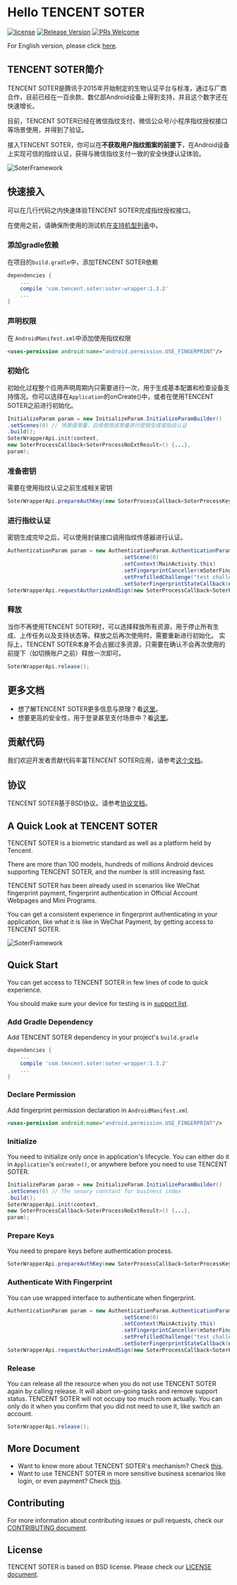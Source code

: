 # Hello TENCENT SOTER

[![license](http://img.shields.io/badge/license-BSD3-brightgreen.svg?style=flat)](https://github.com/Tencent/soter/blob/master/LICENSE)
[![Release Version](https://img.shields.io/badge/release-1.3.2-red.svg)](https://github.com/Tencent/soter/releases) 
[![PRs Welcome](https://img.shields.io/badge/PRs-welcome-brightgreen.svg)](https://github.com/Tencent/soter/pulls)

For English version, please click [here](#a-quick-look-at-tencent-soter).



## TENCENT SOTER简介

TENCENT SOTER是腾讯于2015年开始制定的生物认证平台与标准，通过与厂商合作，目前已经在一百余款、数亿部Android设备上得到支持，并且这个数字还在快速增长。

目前，TENCENT SOTER已经在微信指纹支付、微信公众号/小程序指纹授权接口等场景使用，并得到了验证。

接入TENCENT SOTER，你可以在**不获取用户指纹图案的前提下**，在Android设备上实现可信的指纹认证，获得与微信指纹支付一致的安全快捷认证体验。

![SoterFramework](https://github.com/WeMobileDev/article/blob/master/assets/soter/SoterFramework.png)



## 快速接入

可以在几行代码之内快速体验TENCENT SOTER完成指纹授权接口。

在使用之前，请确保所使用的测试机在[支持机型列表](http://mp.weixin.qq.com/s/IRI-RCGsVB2WiPwUCGcytA)中。

### 添加gradle依赖

在项目的`build.gradle`中，添加TENCENT SOTER依赖

```groovy
dependencies {
    ...
    compile 'com.tencent.soter:soter-wrapper:1.3.2'
    ...
}
```

### 声明权限

在 `AndroidManifest.xml`中添加使用指纹权限

```xml
<uses-permission android:name="android.permission.USE_FINGERPRINT"/>
```

### 初始化

初始化过程整个应用声明周期内只需要进行一次，用于生成基本配置和检查设备支持情况。你可以选择在`Application`的onCreate()中，或者在使用TENCENT SOTER之前进行初始化。

```java
InitializeParam param = new InitializeParam.InitializeParamBuilder()
.setScenes(0) // 场景值常量，后续使用该常量进行密钥生成或指纹认证
.build();
SoterWrapperApi.init(context, 
new SoterProcessCallback<SoterProcessNoExtResult>() {...}, 
param);
```

### 准备密钥

需要在使用指纹认证之前生成相关密钥

```java
SoterWrapperApi.prepareAuthKey(new SoterProcessCallback<SoterProcessKeyPreparationResult>() {...},false, true, 0, null, null);
```

### 进行指纹认证

密钥生成完毕之后，可以使用封装接口调用指纹传感器进行认证。

```java
AuthenticationParam param = new AuthenticationParam.AuthenticationParamBuilder()
                                    .setScene(0)
                                    .setContext(MainActivity.this)
                                    .setFingerprintCanceller(mSoterFingerprintCanceller)
                                    .setPrefilledChallenge("test challenge")
                                    .setSoterFingerprintStateCallback(new SoterFingerprintStateCallback() {...}).build();
SoterWrapperApi.requestAuthorizeAndSign(new SoterProcessCallback<SoterProcessAuthenticationResult>() {...}, param);
```

### 释放

当你不再使用TENCENT SOTER时，可以选择释放所有资源，用于停止所有生成、上传任务以及支持状态等。释放之后再次使用时，需要重新进行初始化。 实际上，TENCENT SOTER本身不会占据过多资源，只需要在确认不会再次使用的前提下（如切换账户之前）释放一次即可。

```java
SoterWrapperApi.release();
```

## 更多文档

* 想了解TENCENT SOTER更多信息与原理？看[这里](https://github.com/Tencent/soter/wiki)。
* 想要更高的安全性，用于登录甚至支付场景中？看[这里](https://github.com/Tencent/soter/wiki/%E5%AE%89%E5%85%A8%E6%8E%A5%E5%85%A5)。

## 贡献代码

我们欢迎开发者贡献代码丰富TENCENT SOTER应用，请参考[这个文档](./CONTRIBUTING.md)。

## 协议

TENCENT SOTER基于BSD协议。请参考[协议文档](./LICENSE)。



## A Quick Look at TENCENT SOTER

TENCENT SOTER is a biometric standard as well as a platform held by Tencent. 

There are more than 100 models, hundreds of millions Android devices supporting TENCENT SOTER, and the number is still increasing fast. 

TENCENT SOTER has been already used in scenarios like WeChat fingerprint payment, fingerprint authentication in Official Account Webpages and Mini Programs.

You can get a consistent experience in fingerprint authenticating in your application, like what it is like in WeChat Payment, by getting access to TENCENT SOTER. 

![SoterFramework](https://github.com/WeMobileDev/article/blob/master/assets/soter/SoterFramework.png)



## Quick Start

You can get access to TENCENT SOTER in few lines of code to quick experience.

You should make sure your device for testing is in [support list](http://mp.weixin.qq.com/s/IRI-RCGsVB2WiPwUCGcytA).

### Add Gradle Dependency

Add TENCENT SOTER dependency in your project's `build.gradle`

```groovy
dependencies {
    ...
    compile 'com.tencent.soter:soter-wrapper:1.3.2'
    ...
}
```

### Declare Permission

Add fingerprint permission declaration in `AndroidManifest.xml`

```xml
<uses-permission android:name="android.permission.USE_FINGERPRINT"/>
```

### Initialize

You need to initialize only once in application's lifecycle. You can either do it in `Application`'s `onCreate()`, or anywhere before you need to use TENCENT SOTER.

```java
InitializeParam param = new InitializeParam.InitializeParamBuilder()
.setScenes(0) // The senary constant for business index
.build();
SoterWrapperApi.init(context, 
new SoterProcessCallback<SoterProcessNoExtResult>() {...}, 
param);
```

### Prepare Keys

You need to prepare keys before authentication process.

```java
SoterWrapperApi.prepareAuthKey(new SoterProcessCallback<SoterProcessKeyPreparationResult>() {...},false, true, 0, null, null);
```

### Authenticate With Fingerprint

You can use wrapped interface to authenticate when fingerprint.

```java
AuthenticationParam param = new AuthenticationParam.AuthenticationParamBuilder()
                                    .setScene(0)
                                    .setContext(MainActivity.this)
                                    .setFingerprintCanceller(mSoterFingerprintCanceller)
                                    .setPrefilledChallenge("test challenge")
                                    .setSoterFingerprintStateCallback(new SoterFingerprintStateCallback() {...}).build();
SoterWrapperApi.requestAuthorizeAndSign(new SoterProcessCallback<SoterProcessAuthenticationResult>() {...}, param);
```

### Release

You can release all the resource when you do not use TENCENT SOTER again by calling release. It will abort on-going tasks and remove support status. TENCENT SOTER will not occupy too much room actually. You can only do it when you confirm that you did not need to use it, like switch an account.

```java
SoterWrapperApi.release();
```

## More Document

- Want to know more about TENCENT SOTER's mechanism? Check [this](https://github.com/Tencent/soter/wiki).
- Want to use TENCENT SOTER in more sensitive business scenarios like login, or even payment? Check [this](https://github.com/Tencent/soter/wiki).

## Contributing

For more information about contributing issues or pull requests, check our [CONTRIBUTING document](./CONTRIBUTING.md).

## License

TENCENT SOTER is based on BSD license. Please check our [LICENSE document](./LICENSE).